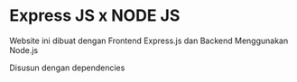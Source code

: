 # Express JS x NODE JS

Website ini dibuat dengan Frontend Express.js dan Backend Menggunakan Node.js

Disusun dengan dependencies
